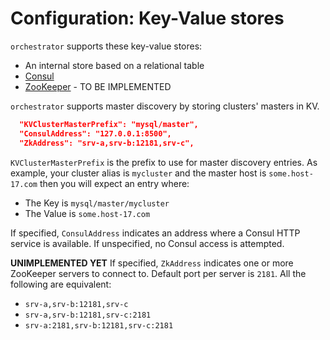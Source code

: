 # Configuration: Key-Value stores

`orchestrator` supports these key-value stores:

- An internal store based on a relational table
- [Consul](https://github.com/hashicorp/consul)
- [ZooKeeper](https://zookeeper.apache.org/) - TO BE IMPLEMENTED

`orchestrator` supports master discovery by storing clusters' masters in KV.

```json
  "KVClusterMasterPrefix": "mysql/master",
  "ConsulAddress": "127.0.0.1:8500",
  "ZkAddress": "srv-a,srv-b:12181,srv-c",
```

`KVClusterMasterPrefix` is the prefix to use for master discovery entries. As example, your cluster alias is `mycluster` and the master host is `some.host-17.com` then you will expect an entry where:

- The Key is `mysql/master/mycluster`
- The Value is `some.host-17.com`

If specified, `ConsulAddress` indicates an address where a Consul HTTP service is available. If unspecified, no Consul access is attempted.

**UNIMPLEMENTED YET** If specified, `ZkAddress` indicates one or more ZooKeeper servers to connect to. Default port per server is `2181`. All the following are equivalent:

- `srv-a,srv-b:12181,srv-c`
- `srv-a,srv-b:12181,srv-c:2181`
- `srv-a:2181,srv-b:12181,srv-c:2181`
